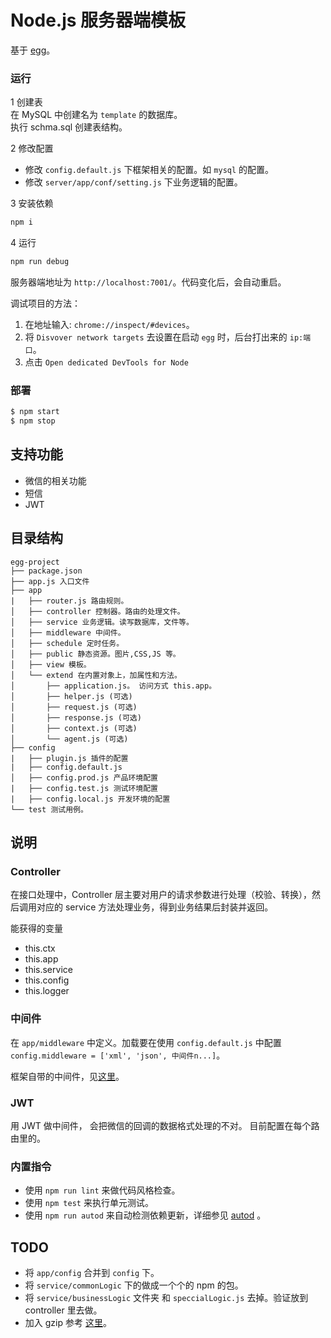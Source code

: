 # Node.js 服务器端模板
基于 [egg](https://eggjs.org)。

### 运行
1 创建表  
在 MySQL 中创建名为 `template` 的数据库。  
执行 schma.sql 创建表结构。

2 修改配置  

* 修改 `config.default.js` 下框架相关的配置。如 `mysql` 的配置。
* 修改 `server/app/conf/setting.js` 下业务逻辑的配置。

3 安装依赖  
```bash
npm i
```

4 运行  
```bash
npm run debug
```

服务器端地址为 `http://localhost:7001/`。代码变化后，会自动重启。

调试项目的方法：  

1. 在地址输入: `chrome://inspect/#devices`。
1. 将 `Disvover network targets` 去设置在启动 `egg` 时，后台打出来的 `ip:端口`。
1. 点击 `Open dedicated DevTools for Node`

### 部署
```bash
$ npm start
$ npm stop
```

## 支持功能
* 微信的相关功能
* 短信
* JWT

## 目录结构
```
egg-project
├── package.json
├── app.js 入口文件
├── app
|   ├── router.js 路由规则。
│   ├── controller 控制器。路由的处理文件。
│   ├── service 业务逻辑。读写数据库，文件等。
│   ├── middleware 中间件。
│   ├── schedule 定时任务。
│   ├── public 静态资源。图片,CSS,JS 等。
│   ├── view 模板。
│   └── extend 在内置对象上，加属性和方法。
│       ├── application.js。 访问方式 this.app。
│       ├── helper.js (可选)
│       ├── request.js (可选)
│       ├── response.js (可选)
│       ├── context.js (可选)
│       └── agent.js (可选)
├── config
|   ├── plugin.js 插件的配置
|   ├── config.default.js
│   ├── config.prod.js 产品环境配置
|   ├── config.test.js 测试环境配置
|   ├── config.local.js 开发环境的配置
└── test 测试用例。
```
    
## 说明
### Controller
在接口处理中，Controller 层主要对用户的请求参数进行处理（校验、转换），然后调用对应的 service 方法处理业务，得到业务结果后封装并返回。

能获得的变量
* this.ctx
* this.app
* this.service
* this.config
* this.logger

### 中间件
在 `app/middleware` 中定义。加载要在使用 `config.default.js` 中配置 `config.middleware = ['xml', 'json', 中间件n...]`。

框架自带的中间件，见[这里](https://github.com/eggjs/egg/tree/master/app/middleware)。

### JWT
用 JWT 做中间件， 会把微信的回调的数据格式处理的不对。 目前配置在每个路由里的。

### 内置指令
- 使用 `npm run lint` 来做代码风格检查。
- 使用 `npm test` 来执行单元测试。
- 使用 `npm run autod` 来自动检测依赖更新，详细参见 [autod](https://www.npmjs.com/package/autod) 。

## TODO
* 将 `app/config` 合并到 `config` 下。
* 将 `service/commonLogic` 下的做成一个个的 npm 的包。
* 将 `service/businessLogic` 文件夹 和 `speccialLogic.js` 去掉。验证放到 controller 里去做。
* 加入 gzip 参考 [这里](https://eggjs.org/zh-cn/basics/middleware.html)。
